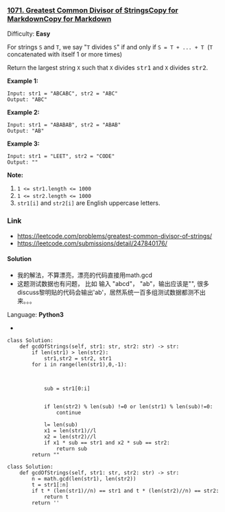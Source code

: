 ### [1071\. Greatest Common Divisor of StringsCopy for MarkdownCopy for Markdown](https://leetcode.com/problems/greatest-common-divisor-of-strings/)

Difficulty: **Easy**


For strings `S` and `T`, we say "`T` divides `S`" if and only if `S = T + ... + T`  (`T` concatenated with itself 1 or more times)

Return the largest string `X` such that `X` divides <font face="monospace" style="display: inline;">str1</font> and `X` divides <font face="monospace" style="display: inline;">str2</font>.

**Example 1:**

```
Input: str1 = "ABCABC", str2 = "ABC"
Output: "ABC"
```

**Example 2:**

```
Input: str1 = "ABABAB", str2 = "ABAB"
Output: "AB"
```

**Example 3:**

```
Input: str1 = "LEET", str2 = "CODE"
Output: ""
```

**Note:**

1.  `1 <= str1.length <= 1000`
2.  `1 <= str2.length <= 1000`
3.  `str1[i]` and `str2[i]` are English uppercase letters.

### Link
- https://leetcode.com/problems/greatest-common-divisor-of-strings/
- https://leetcode.com/submissions/detail/247840176/

#### Solution

- 我的解法，不算漂亮，漂亮的代码直接用math.gcd
- 这题测试数据也有问题， 比如 输入 "abcd"， "ab"，输出应该是"", 很多discuss黎明贴的代码会输出'ab'，居然系统一百多组测试数据都测不出来。。。

Language: **Python3**

- 
```python3
class Solution:
    def gcdOfStrings(self, str1: str, str2: str) -> str:
        if len(str1) > len(str2):
            str1,str2 = str2, str1
        for i in range(len(str1),0,-1):
            
                
            
            sub = str1[0:i]
            
            
            if len(str2) % len(sub) !=0 or len(str1) % len(sub)!=0: 
                continue
            
            l= len(sub)
            x1 = len(str1)//l
            x2 = len(str2)//l
            if x1 * sub == str1 and x2 * sub == str2:
                return sub
        return ""

class Solution:
    def gcdOfStrings(self, str1: str, str2: str) -> str:
        n = math.gcd(len(str1), len(str2))
        t = str1[:n]
        if t * (len(str1)//n) == str1 and t * (len(str2)//n) == str2:
            return t
        return ''
```